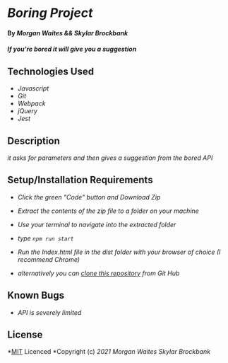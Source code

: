 # _Boring Project_

#### By _**Morgan Waites && Skylar Brockbank**_

#### _If you're bored it will give you a suggestion_

## Technologies Used

* _Javascript_
* _Git_
* _Webpack_
* _jQuery_
* _Jest_


## Description

_it asks for parameters and then gives a suggestion from the bored API_

## Setup/Installation Requirements

* _Click the green "Code" button and Download Zip_
* _Extract the contents of the zip file to a folder on your machine_
* _Use your terminal to navigate into the extracted folder_
* _type ```npm run start```_
* _Run the Index.html file in the dist folder with your browser of choice (I recommend Chrome)_

* _alternatively you can [clone this repository](https://www.learnhowtoprogram.com/introduction-to-programming/git-html-and-css/practice-github-remote-repositories) from Git Hub_


## Known Bugs

* _API is severely limited_

## License

*[MIT](https://opensource.org/licenses/MIT) Licenced
*Copyright (c) _2021_ _Morgan Waites_ _Skylar Brockbank_